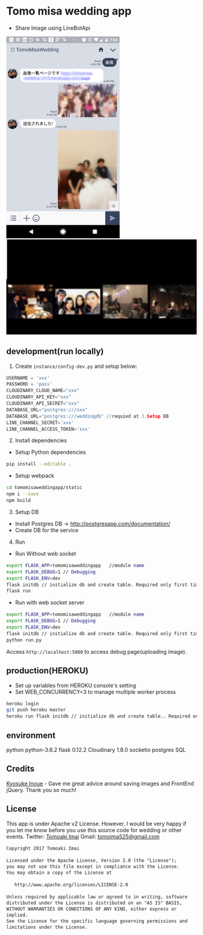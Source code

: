 # Tomo misa wedding app

- Share Image using LineBotApi

<img src="./art/phone.png?raw=true" width=300px />
<img src="./art/screen.png?raw=true" />

## development(run locally)
1. Create `instance/config-dev.py` and setup below:

```python
USERNAME = 'xxx'
PASSWORD = 'pass'
CLOUDINARY_CLOUD_NAME="xxx"  
CLOUDINARY_API_KEY="xxx"  
CLOUDINARY_API_SECRET="xxx"  
DATABASE_URL="postgres:///xxx"
DATABASE_URL="postgres:///weddingdb" //requied at 3.Setup DB
LINE_CHANNEL_SECRET='xxx'
LINE_CHANNEL_ACCESS_TOKEN='xxx'
```

2. Install dependencies

- Setup Python dependencies

```sh
pip install --editable .
```

- Setup webpack

```sh
cd tomomisaweddingapp/static
npm i --save
npm build
```

3. Setup DB
- Install Postgres DB -> http://postgresapp.com/documentation/
- Create DB for the service

4. Run
- Run Without web socket

```sh
export FLASK_APP=tomomisaweddingapp   //module name
export FLASK_DEBUG=1 // Debugging
export FLASK_ENV=dev
flask initdb // initialize db and create table. Required only first time
flask run
```

- Run with web socket server

```sh
export FLASK_APP=tomomisaweddingapp   //module name
export FLASK_DEBUG=1 // Debugging
export FLASK_ENV=dev
flask initdb // initialize db and create table. Required only first time
python run.py
```

Access `http://localhost:5000` to access debug page(uploading image).

## production(HEROKU)
- Set up variables from HEROKU console's setting
- Set WEB_CONCURRENCY=3 to manage multiple worker process

```sh
heroku login
git push heroku master
heroku run flask initdb // initialize db and create table.. Required only first time
```

## environment
python python-3.6.2
flask 0.12.2
Cloudinary 1.8.0
socketio
postgres SQL

## Credits
[Kyosuke Inoue](https://github.com/kyoro) - Gave me great advice around saving images and FrontEnd jQuery. Thank you so much!

## License

This app is under Apache v2 License. However, I would be very happy if you let me know before you use this source code for wedding or other events.
Twitter: [Tomoaki Imai](https://twitter.com/tomoaki_imai)
Gmail: tomoima525@gmail.com

```
Copyright 2017 Tomoaki Imai

Licensed under the Apache License, Version 2.0 (the "License");
you may not use this file except in compliance with the License.
You may obtain a copy of the License at

   http://www.apache.org/licenses/LICENSE-2.0

Unless required by applicable law or agreed to in writing, software
distributed under the License is distributed on an "AS IS" BASIS,
WITHOUT WARRANTIES OR CONDITIONS OF ANY KIND, either express or implied.
See the License for the specific language governing permissions and
limitations under the License.
```
